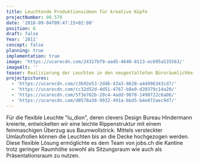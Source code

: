 ```yaml
---
title: Leuchtende Produktionsideen für kreative Köpfe
projectNumber: 09.579
date: '2018-09-04T09:47:15+02:00'
position: 6
draft: false
Year: '2011'
concept: false
planning: true
implementation: true
image: 'https://ucarecdn.com/24317bf9-aad5-4640-8113-ec695a535563/'
imageAlt: ''
teaser: Realisierung der Leuchten in den neugestalteten Büroräumlichkeiten bei jobs.ch
projectpictures:
  - 'https://ucarecdn.com/c3b92e53-2dd6-43a3-8628-a44996343cd7/'
  - 'https://ucarecdn.com/cc32d52d-4d51-4767-b8e0-d20379c14a20/'
  - 'https://ucarecdn.com/5f3e762b-20c4-4add-9878-1490722c6a06/'
  - 'https://ucarecdn.com/d0578a38-9932-491a-bbd5-b4e072aec9d7/'
---
```

Für die flexible Leuchte "lu_dion", deren clevers Design Bureau Hindermann kreierte, entwickelten wir eine leichte Rippenstruktur mit einem feinmaschigen Überzug aus Baumwollstrick. Mittels versteckter Umlaufrollen können die Leuchten bis an die Decke hochgezogen werden. Diese flexible Lösung ermöglichte es dem Team von jobs.ch die Kantine trotz geringer Raumhöhe sowohl als Sitzungsraum wie auch als Präsentationsraum zu nutzen.
